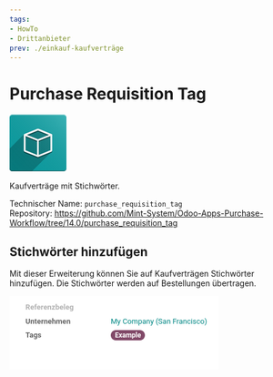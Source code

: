 ```yaml
---
tags:
- HowTo
- Drittanbieter
prev: ./einkauf-kaufverträge
---
```

# Purchase Requisition Tag
![icon_oms_box](assets/icon_oms_box.png)

Kaufverträge mit Stichwörter.

Technischer Name: `purchase_requisition_tag`\
Repository: <https://github.com/Mint-System/Odoo-Apps-Purchase-Workflow/tree/14.0/purchase_requisition_tag>

## Stichwörter hinzufügen

Mit dieser Erweiterung können Sie auf Kaufverträgen Stichwörter hinzufügen. Die Stichwörter werden auf Bestellungen übertragen.

![](assets/Purchase%20Requisition%20Tag.png)